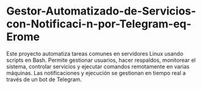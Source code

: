 # Gestor-Automatizado-de-Servicios-con-Notificaci-n-por-Telegram-eq-Erome
Este proyecto automatiza tareas comunes en servidores Linux usando scripts en Bash. Permite gestionar usuarios, hacer respaldos, monitorear el sistema, controlar servicios y ejecutar comandos remotamente en varias máquinas. Las notificaciones y ejecución se gestionan en tiempo real a través de un bot de Telegram.
